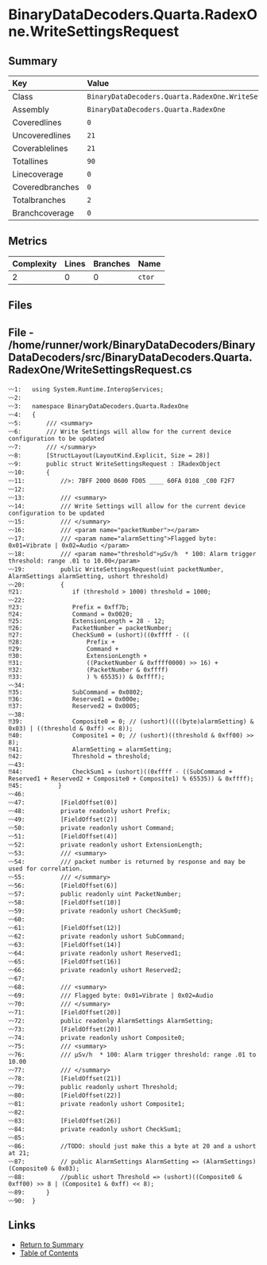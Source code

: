 ﻿# BinaryDataDecoders.Quarta.RadexOne.WriteSettingsRequest

## Summary

| Key             | Value                                                     |
| :-------------- | :-------------------------------------------------------- |
| Class           | `BinaryDataDecoders.Quarta.RadexOne.WriteSettingsRequest` |
| Assembly        | `BinaryDataDecoders.Quarta.RadexOne`                      |
| Coveredlines    | `0`                                                       |
| Uncoveredlines  | `21`                                                      |
| Coverablelines  | `21`                                                      |
| Totallines      | `90`                                                      |
| Linecoverage    | `0`                                                       |
| Coveredbranches | `0`                                                       |
| Totalbranches   | `2`                                                       |
| Branchcoverage  | `0`                                                       |

## Metrics

| Complexity | Lines | Branches | Name    |
| :--------- | :---- | :------- | :------ |
| 2          | 0     | 0        | `ctor`  |

## Files

## File - /home/runner/work/BinaryDataDecoders/BinaryDataDecoders/src/BinaryDataDecoders.Quarta.RadexOne/WriteSettingsRequest.cs

```CSharp
〰1:   using System.Runtime.InteropServices;
〰2:   
〰3:   namespace BinaryDataDecoders.Quarta.RadexOne
〰4:   {
〰5:       /// <summary>
〰6:       /// Write Settings will allow for the current device configuration to be updated
〰7:       /// </summary>
〰8:       [StructLayout(LayoutKind.Explicit, Size = 28)]
〰9:       public struct WriteSettingsRequest : IRadexObject
〰10:      {
〰11:          //>: 7BFF 2000 0600 FD05 ____ 60FA 0108 _C00 F2F7
〰12:  
〰13:          /// <summary>
〰14:          /// Write Settings will allow for the current device configuration to be updated
〰15:          /// </summary>
〰16:          /// <param name="packetNumber"></param>
〰17:          /// <param name="alarmSetting">Flagged byte: 0x01=Vibrate | 0x02=Audio </param>
〰18:          /// <param name="threshold">μSv/h  * 100: Alarm trigger threshold: range .01 to 10.00</param>
〰19:          public WriteSettingsRequest(uint packetNumber, AlarmSettings alarmSetting, ushort threshold)
〰20:          {
‼21:              if (threshold > 1000) threshold = 1000;
〰22:  
‼23:              Prefix = 0xff7b;
‼24:              Command = 0x0020;
‼25:              ExtensionLength = 28 - 12;
‼26:              PacketNumber = packetNumber;
‼27:              CheckSum0 = (ushort)((0xffff - ((
‼28:                  Prefix +
‼29:                  Command +
‼30:                  ExtensionLength +
‼31:                  ((PacketNumber & 0xffff0000) >> 16) +
‼32:                  (PacketNumber & 0xffff)
‼33:                  ) % 65535)) & 0xffff);
〰34:  
‼35:              SubCommand = 0x0802;
‼36:              Reserved1 = 0x000e;
‼37:              Reserved2 = 0x0005;
〰38:  
‼39:              Composite0 = 0; // (ushort)((((byte)alarmSetting) & 0x03) | ((threshold & 0xff) << 8));
‼40:              Composite1 = 0; // (ushort)((threshold & 0xff00) >> 8);
‼41:              AlarmSetting = alarmSetting;
‼42:              Threshold = threshold;
〰43:  
‼44:              CheckSum1 = (ushort)((0xffff - ((SubCommand + Reserved1 + Reserved2 + Composite0 + Composite1) % 65535)) & 0xffff);
‼45:          }
〰46:  
〰47:          [FieldOffset(0)]
〰48:          private readonly ushort Prefix;
〰49:          [FieldOffset(2)]
〰50:          private readonly ushort Command;
〰51:          [FieldOffset(4)]
〰52:          private readonly ushort ExtensionLength;
〰53:          /// <summary>
〰54:          /// packet number is returned by response and may be used for correlation.
〰55:          /// </summary>
〰56:          [FieldOffset(6)]
〰57:          public readonly uint PacketNumber;
〰58:          [FieldOffset(10)]
〰59:          private readonly ushort CheckSum0;
〰60:  
〰61:          [FieldOffset(12)]
〰62:          private readonly ushort SubCommand;
〰63:          [FieldOffset(14)]
〰64:          private readonly ushort Reserved1;
〰65:          [FieldOffset(16)]
〰66:          private readonly ushort Reserved2;
〰67:  
〰68:          /// <summary>
〰69:          /// Flagged byte: 0x01=Vibrate | 0x02=Audio
〰70:          /// </summary>
〰71:          [FieldOffset(20)]
〰72:          public readonly AlarmSettings AlarmSetting;
〰73:          [FieldOffset(20)]
〰74:          private readonly ushort Composite0;
〰75:          /// <summary>
〰76:          /// μSv/h  * 100: Alarm trigger threshold: range .01 to 10.00
〰77:          /// </summary>
〰78:          [FieldOffset(21)]
〰79:          public readonly ushort Threshold;
〰80:          [FieldOffset(22)]
〰81:          private readonly ushort Composite1;
〰82:  
〰83:          [FieldOffset(26)]
〰84:          private readonly ushort CheckSum1;
〰85:  
〰86:          //TODO: should just make this a byte at 20 and a ushort at 21;
〰87:          // public AlarmSettings AlarmSetting => (AlarmSettings)(Composite0 & 0x03);
〰88:          //public ushort Threshold => (ushort)((Composite0 & 0xff00) >> 8 | (Composite1 & 0xff) << 8);
〰89:      }
〰90:  }
```

## Links

* [Return to Summary](Summary.md)
* [Table of Contents](../TOC.md)

